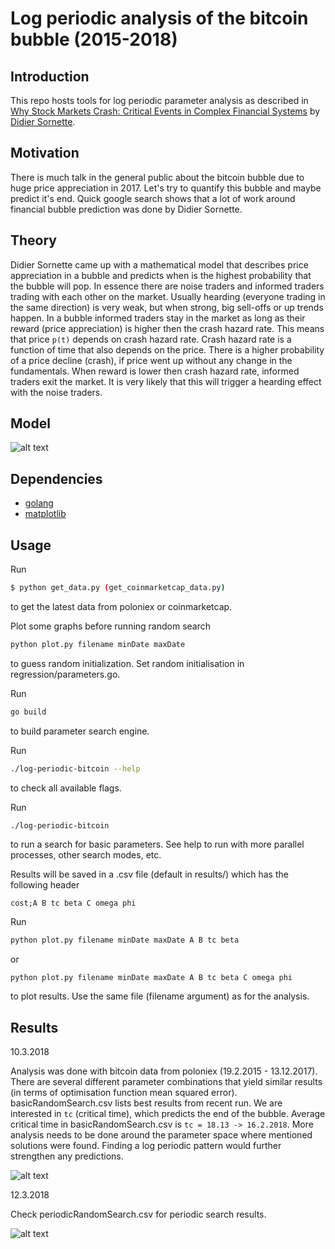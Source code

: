 # Log periodic analysis of the bitcoin bubble (2015-2018)

## Introduction

This repo hosts tools for log periodic parameter analysis as described in [Why Stock Markets Crash: Critical Events in Complex Financial Systems](https://www.amazon.com/Why-Stock-Markets-Crash-Financial/dp/0691175950) by [Didier Sornette](https://en.wikipedia.org/wiki/Didier_Sornette).

## Motivation

There is much talk in the general public about the bitcoin bubble due to huge price appreciation in 2017. 
Let's try to quantify this bubble and maybe predict it's end. 
Quick google search shows that a lot of work around financial bubble prediction was done by Didier Sornette. 

## Theory

Didier Sornette came up with a mathematical model that describes price appreciation in a bubble and predicts when is the highest probability that the bubble will pop.
In essence there are noise traders and informed traders trading with each other on the market. 
Usually hearding (everyone trading in the same direction) is very weak, but when strong, big sell-offs or up trends happen.
In a bubble informed traders stay in the market as long as their reward (price appreciation) is higher then the crash hazard rate.
This means that price `p(t)` depends on crash hazard rate. Crash hazard rate is a function of time that also depends on the price. 
There is a higher probability of a price decline (crash), if price went up without any change in the fundamentals.
When reward is lower then crash hazard rate, informed traders exit the market. It is very likely that this will trigger a hearding effect with the noise traders.

## Model

![alt text](https://latex.codecogs.com/gif.latex?\inline&space;\log(p(t))&space;=&space;A&space;&plus;&space;B&space;(t_c&space;-&space;t)^{\beta}&space;(1&space;&plus;&space;C&space;\cos(\omega&space;\log(t_c-t)&plus;\phi)))

## Dependencies

* [golang](https://golang.org/)
* [matplotlib](https://matplotlib.org/)

## Usage

Run
```bash
$ python get_data.py (get_coinmarketcap_data.py)
``` 

to get the latest data from poloniex or coinmarketcap.

Plot some graphs before running random search
```bash
python plot.py filename minDate maxDate
```
to guess random initialization. Set random initialisation in regression/parameters.go.

Run
```bash
go build
```
to build parameter search engine.

Run
```bash
./log-periodic-bitcoin --help
```
to check all available flags.

Run
```bash
./log-periodic-bitcoin 
```
to run a search for basic parameters. See help to run with more parallel processes, other search modes, etc.

Results will be saved in a .csv file (default in results/) which has the following header
```
cost;A B tc beta C omega phi 
```

Run
```bash
python plot.py filename minDate maxDate A B tc beta
```
or
```
python plot.py filename minDate maxDate A B tc beta C omega phi
```
to plot results. Use the same file (filename argument) as for the analysis.

## Results

10.3.2018

Analysis was done with bitcoin data from poloniex (19.2.2015 - 13.12.2017).
There are several different parameter combinations that yield similar results (in terms of optimisation function mean squared error). 
basicRandomSearch.csv lists best results from recent run.
We are interested in `tc` (critical time), which predicts the end of the bubble.
Average critical time in basicRandomSearch.csv is `tc = 18.13 -> 16.2.2018`.
More analysis needs to be done around the parameter space where mentioned solutions were found.
Finding a log periodic pattern would further strengthen any predictions.

![alt text](https://github.com/slovenianblockchainassociation/log-periodic-bitcoin/blob/master/results/btc_bubble.png)

12.3.2018

Check periodicRandomSearch.csv for periodic search results.

![alt text](https://github.com/slovenianblockchainassociation/log-periodic-bitcoin/blob/master/results/btc_bubble_logperiodic.png)
